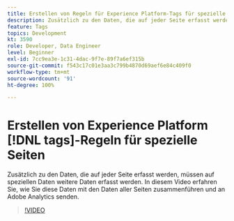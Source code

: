 ```yaml
---
title: Erstellen von Regeln für Experience Platform-Tags für spezielle Seiten
description: Zusätzlich zu den Daten, die auf jeder Seite erfasst werden, müssen auf speziellen Daten weitere Daten erfasst werden. In diesem Video erfahren Sie, wie Sie diese Daten mit den Daten aller Seiten zusammenführen und an Adobe Analytics senden.
feature: Tags
topics: Development
kt: 3590
role: Developer, Data Engineer
level: Beginner
exl-id: 7cc9ea3e-1c31-4dac-9f7e-89f7a6ef315b
source-git-commit: f543c17c01e3aa3c799b4870d69aef6e84c409f0
workflow-type: tm+mt
source-wordcount: '91'
ht-degree: 100%

---
```


# Erstellen von Experience Platform [!DNL tags]-Regeln für spezielle Seiten

Zusätzlich zu den Daten, die auf jeder Seite erfasst werden, müssen auf speziellen Daten weitere Daten erfasst werden. In diesem Video erfahren Sie, wie Sie diese Daten mit den Daten aller Seiten zusammenführen und an Adobe Analytics senden.

>[!VIDEO](https://video.tv.adobe.com/v/28770/?quality=12&learn=on)
